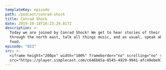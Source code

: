 ```yaml
---
templateKey: episode
path: /podcast/conrad-shock
title: Conrad Shock
date: 2019-10-18T16:23:29.817Z
description: >-
  Today we are joined by Conrad Shock! We get to hear stories of their tour
  through the north east, talk all things music, and as usual, speak about
  food.
episode: "023"
src: >-
  <iframe height="200px" width="100%" frameborder="no" scrolling="no" seamless
  src="https://player.simplecast.com/c646b65a-0545-4929-9941-afc49ebe9383?dark=false"></iframe>
---
```

